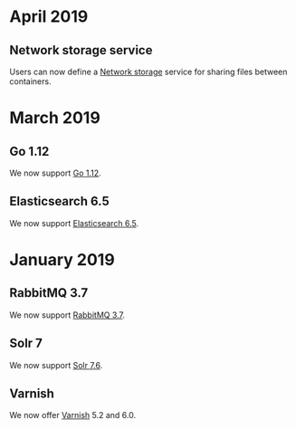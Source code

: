# April 2019

## Network storage service

Users can now define a [Network storage](/configuration/services/network-storage.md) service for sharing files between containers.

# March 2019

## Go 1.12

We now support [Go 1.12](/languages/go.md).

## Elasticsearch 6.5

We now support [Elasticsearch 6.5](/configuration/services/elasticsearch.md).

# January 2019

## RabbitMQ 3.7

We now support [RabbitMQ 3.7](/configuration/services/rabbitmq.md).

## Solr 7

We now support [Solr 7.6](/configuration/services/solr.md).

## Varnish

We now offer [Varnish](/configuration/services/varnish.md) 5.2 and 6.0.
